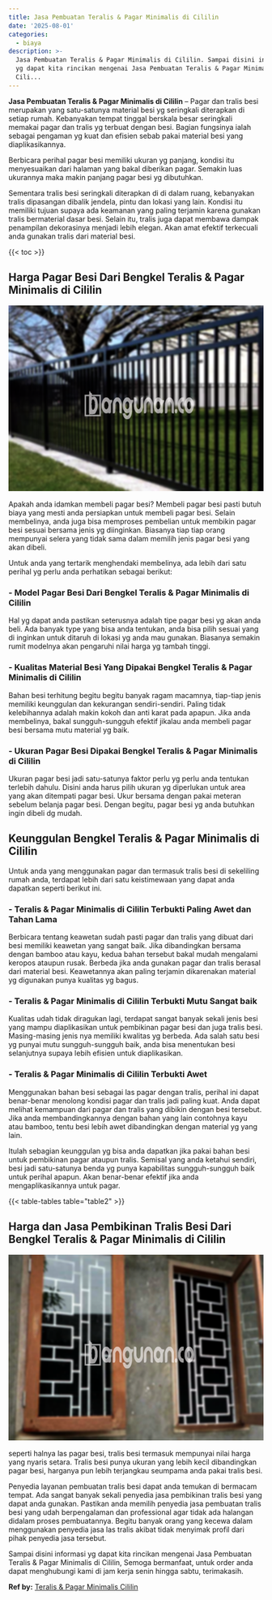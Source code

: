 ```yaml
---
title: Jasa Pembuatan Teralis & Pagar Minimalis di Cililin
date: '2025-08-01'
categories:
  - biaya
description: >-
  Jasa Pembuatan Teralis & Pagar Minimalis di Cililin. Sampai disini informasi
  yg dapat kita rincikan mengenai Jasa Pembuatan Teralis & Pagar Minimalis di
  Cili...
---
```


**Jasa Pembuatan Teralis & Pagar Minimalis di Cililin** – Pagar dan tralis besi merupakan yang satu-satunya material besi yg seringkali diterapkan di setiap rumah. Kebanyakan tempat tinggal berskala besar seringkali memakai pagar dan tralis yg terbuat dengan besi. Bagian fungsinya ialah sebagai pengaman yg kuat dan efisien sebab pakai material besi yang diaplikasikannya.

Berbicara perihal pagar besi memiliki ukuran yg panjang, kondisi itu menyesuaikan dari halaman yang bakal diberikan pagar. Semakin luas ukurannya maka makin panjang pagar besi yg dibutuhkan.

Sementara tralis besi seringkali diterapkan di di dalam ruang, kebanyakan tralis dipasangan dibalik jendela, pintu dan lokasi yang lain. Kondisi itu memiliki tujuan supaya ada keamanan yang paling terjamin karena gunakan tralis bermaterial dasar besi. Selain itu, tralis juga dapat membawa dampak penampilan dekorasinya menjadi lebih elegan. Akan amat efektif terkecuali anda gunakan tralis dari material besi.

{{< toc >}}

## Harga Pagar Besi Dari Bengkel Teralis & Pagar Minimalis di Cililin

![Jasa Pembuatan Teralis & Pagar Minimalis di Cililin](/images/pagar-minimalis-murah-68.png)

Apakah anda idamkan membeli pagar besi? Membeli pagar besi pasti butuh biaya yang mesti anda persiapkan untuk membeli pagar besi. Selain membelinya, anda juga bisa memproses pembelian untuk membikin pagar besi sesuai bersama jenis yg diinginkan. Biasanya tiap tiap orang mempunyai selera yang tidak sama dalam memilih jenis pagar besi yang akan dibeli.

Untuk anda yang tertarik menghendaki membelinya, ada lebih dari satu perihal yg perlu anda perhatikan sebagai berikut:
### \- Model Pagar Besi Dari Bengkel Teralis & Pagar Minimalis di Cililin

Hal yg dapat anda pastikan seterusnya adalah tipe pagar besi yg akan anda beli. Ada banyak type yang bisa anda tentukan, anda bisa pilih sesuai yang di inginkan untuk ditaruh di lokasi yg anda mau gunakan. Biasanya semakin rumit modelnya akan pengaruhi nilai harga yg tambah tinggi.

### \- Kualitas Material Besi Yang Dipakai Bengkel Teralis & Pagar Minimalis di Cililin

Bahan besi terhitung begitu begitu banyak ragam macamnya, tiap-tiap jenis memiliki keunggulan dan kekurangan sendiri-sendiri. Paling tidak kelebihannya adalah makin kokoh dan anti karat pada apapun. Jika anda membelinya, bakal sungguh-sungguh efektif jikalau anda membeli pagar besi bersama mutu material yg baik.

### \- Ukuran Pagar Besi Dipakai Bengkel Teralis & Pagar Minimalis di Cililin

Ukuran pagar besi jadi satu-satunya faktor perlu yg perlu anda tentukan terlebih dahulu. Disini anda harus pilih ukuran yg diperlukan untuk area yang akan ditempati pagar besi. Ukur bersama dengan pakai meteran sebelum belanja pagar besi. Dengan begitu, pagar besi yg anda butuhkan ingin dibeli dg mudah.

## Keunggulan Bengkel Teralis & Pagar Minimalis di Cililin

Untuk anda yang menggunakan pagar dan termasuk tralis besi di sekeliling rumah anda, terdapat lebih dari satu keistimewaan yang dapat anda dapatkan seperti berikut ini.

### \- Teralis & Pagar Minimalis di Cililin Terbukti Paling Awet dan Tahan Lama

Berbicara tentang keawetan sudah pasti pagar dan tralis yang dibuat dari besi memiliki keawetan yang sangat baik. Jika dibandingkan bersama dengan bamboo atau kayu, kedua bahan tersebut bakal mudah mengalami keropos ataupun rusak. Berbeda jika anda gunakan pagar dan tralis berasal dari material besi. Keawetannya akan paling terjamin dikarenakan material yg digunakan punya kualitas yg bagus.

### \- Teralis & Pagar Minimalis di Cililin Terbukti Mutu Sangat baik

Kualitas udah tidak diragukan lagi, terdapat sangat banyak sekali jenis besi yang mampu diaplikasikan untuk pembikinan pagar besi dan juga tralis besi. Masing-masing jenis nya memiliki kwalitas yg berbeda. Ada salah satu besi yg punyai mutu sungguh-sungguh baik, anda bisa menentukan besi selanjutnya supaya lebih efisien untuk diaplikasikan.

### \- Teralis & Pagar Minimalis di Cililin Terbukti Awet

Menggunakan bahan besi sebagai las pagar dengan tralis, perihal ini dapat benar-benar menolong kondisi pagar dan tralis jadi paling kuat. Anda dapat melihat kemampuan dari pagar dan tralis yang dibikin dengan besi tersebut. Jika anda membandingkannya dengan bahan yang lain contohnya kayu atau bamboo, tentu besi lebih awet dibandingkan dengan material yg yang lain.

Itulah sebagian keunggulan yg bisa anda dapatkan jika pakai bahan besi untuk pembikinan pagar ataupun tralis. Semisal yang anda ketahui sendiri, besi jadi satu-satunya benda yg punya kapabilitas sungguh-sungguh baik untuk perihal apapun. Akan benar-benar efektif jika anda mengaplikasikannya untuk pagar.

{{< table-tables table="table2" >}}

## Harga dan Jasa Pembikinan Tralis Besi Dari Bengkel Teralis & Pagar Minimalis di Cililin

![Jasa Pembuatan Teralis & Pagar Minimalis di Cililin](/images/teralis-minimalis-murah-41.png)

seperti halnya las pagar besi, tralis besi termasuk mempunyai nilai harga yang nyaris setara. Tralis besi punya ukuran yang lebih kecil dibandingkan pagar besi, harganya pun lebih terjangkau seumpama anda pakai tralis besi.

Penyedia layanan pembuatan tralis besi dapat anda temukan di bermacam tempat. Ada sangat banyak sekali penyedia jasa pembikinan tralis besi yang dapat anda gunakan. Pastikan anda memilih penyedia jasa pembuatan tralis besi yang udah berpengalaman dan professional agar tidak ada halangan didalam proses pembuatannya. Begitu banyak orang yang kecewa dalam menggunakan penyedia jasa las tralis akibat tidak menyimak profil dari pihak penyedia jasa tersebut.

Sampai disini informasi yg dapat kita rincikan mengenai Jasa Pembuatan Teralis & Pagar Minimalis di Cililin, Semoga bermanfaat, untuk order anda dapat menghubungi kami di jam kerja senin hingga sabtu, terimakasih.

**Ref by:** [Teralis & Pagar Minimalis Cililin](https://id.wikipedia.org/wiki/Teralis)
